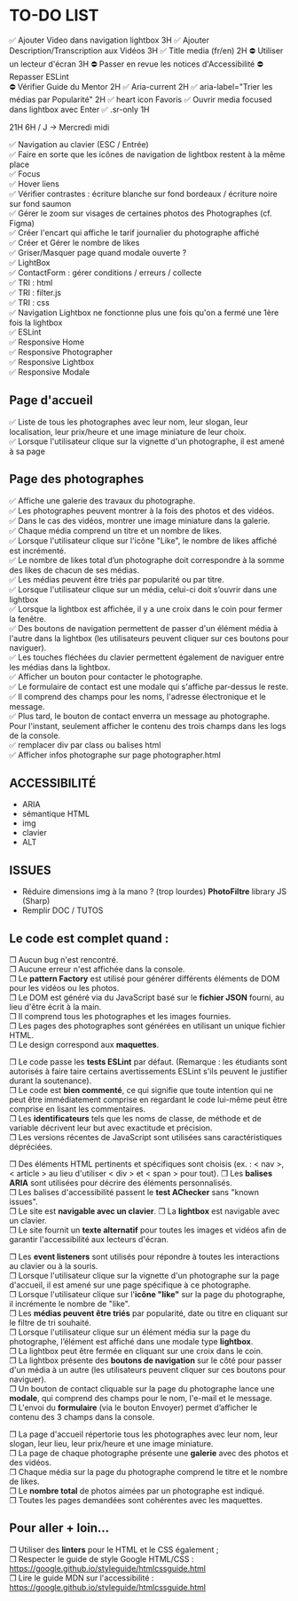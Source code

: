 # TO-DO LIST
✅ Ajouter Video dans navigation lightbox 3H
✅ Ajouter Description/Transcription aux Vidéos  3H
✅ Title media (fr/en)  2H
⛔ Utiliser un lecteur d'écran  3H
⛔ Passer en revue les notices d'Accessibilité
⛔ Repasser ESLint   
⛔ Vérifier Guide du Mentor  2H
✅ Aria-current 2H
✅ aria-label="Trier les médias par Popularité" 2H
✅ heart icon Favoris
✅ Ouvrir media focused dans lightbox avec Enter
✅ .sr-only 1H

21H
6H / J -> Mercredi midi

✅ Navigation au clavier (ESC / Entrée)    
✅ Faire en sorte que les icônes de navigation de lightbox restent à la même place  
✅ Focus  
✅ Hover liens  
✅ Vérifier contrastes : écriture blanche sur fond bordeaux / écriture noire sur fond saumon   
✅ Gérer le zoom sur visages de certaines photos des Photographes (cf. Figma)  
✅ Créer l'encart qui affiche le tarif journalier du photographe affiché  
✅ Créer et Gérer le nombre de likes  
✅ Griser/Masquer page quand modale ouverte ?  
✅ LightBox   
✅ ContactForm : gérer conditions / erreurs / collecte  
✅ TRI : html  
✅ TRI : filter.js  
✅ TRI : css  
✅ Navigation Lightbox ne fonctionne plus une fois qu'on a fermé une 1ère fois la lightbox  
✅ ESLint   
✅ Responsive Home  
✅ Responsive Photographer  
✅ Responsive Lightbox  
✅ Responsive Modale  

## Page d'accueil 
✅ Liste de tous les photographes avec leur nom, leur slogan, leur
localisation, leur prix/heure et une image miniature de leur choix.  
✅ Lorsque l'utilisateur clique sur la vignette d'un photographe, il est amené à sa page  

## Page des photographes
✅ Affiche une galerie des travaux du photographe.  
✅ Les photographes peuvent montrer à la fois des photos et des vidéos.  
✅ Dans le cas des vidéos, montrer une image miniature dans la galerie.  
✅ Chaque média comprend un titre et un nombre de likes.  
✅ Lorsque l'utilisateur clique sur l'icône "Like", le nombre de likes affiché est incrémenté.  
✅ Le nombre de likes total d’un photographe doit correspondre à la somme des likes de chacun de ses médias.  
✅ Les médias peuvent être triés par popularité ou par titre.  
✅ Lorsque l'utilisateur clique sur un média, celui-ci doit s’ouvrir dans une lightbox  
✅ Lorsque la lightbox est affichée, il y a une croix dans le coin pour fermer la fenêtre.  
✅ Des boutons de navigation permettent de passer d'un élément média à l'autre dans la lightbox (les utilisateurs peuvent cliquer sur ces boutons pour naviguer).  
✅ Les touches fléchées du clavier permettent également de
naviguer entre les médias dans la lightbox.  
✅ Afficher un bouton pour contacter le photographe.  
✅ Le formulaire de contact est une modale qui s'affiche par-dessus le reste.  
✅ Il comprend des champs pour les noms, l'adresse électronique et le message.  
✅ Plus tard, le bouton de contact enverra un message au
photographe. Pour l'instant, seulement afficher le contenu des trois champs dans les logs de la console.  
✅ remplacer div par class ou balises html  
✅ Afficher infos photographe sur page photographer.html  


## ACCESSIBILITÉ
- ARIA
- sémantique HTML
- img
- clavier
- ALT

## ISSUES

- Réduire dimensions img à la mano ? (trop lourdes) **PhotoFiltre** library JS (Sharp)
- Remplir DOC / TUTOS

## Le code est complet quand :
❒ Aucun bug n'est rencontré.  
❒ Aucune erreur n'est affichée dans la console.  
❒ Le **pattern Factory** est utilisé pour générer différents éléments de DOM pour les vidéos ou les photos.  
❒ Le DOM est généré via du JavaScript basé sur le **fichier JSON** fourni, au lieu d'être écrit à la main.  
❒ Il comprend tous les photographes et les images fournies.  
❒ Les pages des photographes sont générées en utilisant un unique fichier HTML.  
❒ Le design correspond aux **maquettes**.

❒ Le code passe les **tests ESLint** par défaut. (Remarque : les étudiants sont autorisés à faire taire certains avertissements ESLint s'ils peuvent le justifier durant la soutenance).  
❒ Le code est **bien commenté**, ce qui signifie que toute intention qui ne peut être immédiatement comprise en regardant le code lui-même peut être comprise en lisant les commentaires.  
❒ Les **identificateurs** tels que les noms de classe, de méthode et de variable décrivent leur but avec exactitude et précision.  
❒ Les versions récentes de JavaScript sont utilisées sans caractéristiques dépréciées.

❒ Des éléments HTML pertinents et spécifiques sont choisis (ex. : < nav >, < article > au lieu d'utiliser < div > et < span > pour tout).
❒ Les **balises ARIA** sont utilisées pour décrire des éléments personnalisés.  
❒ Les balises d'accessibilité passent le **test AChecker** sans "known issues".  
❒ Le site est **navigable avec un clavier**.
❒ La **lightbox** est navigable avec un clavier.  
❒ Le site fournit un **texte alternatif** pour toutes les images et vidéos afin de garantir l'accessibilité aux lecteurs d'écran. 

❒ Les **event listeners** sont utilisés pour répondre à toutes les interactions au clavier ou à la souris.  
❒ Lorsque l'utilisateur clique sur la vignette d'un photographe sur la page d'accueil, il est amené sur une page spécifique à ce photographe.  
❒ Lorsque l'utilisateur clique sur l'**icône "like"** sur la page du photographe, il incrémente le nombre de "like".  
❒ Les **médias peuvent être triés** par popularité, date ou titre en cliquant sur le filtre de tri souhaité.  
❒ Lorsque l'utilisateur clique sur un élément média sur la page du photographe, l’élément est affiché dans une modale type **lightbox**.    
❒ La lightbox peut être fermée en cliquant sur une croix dans le coin.   
❒ La lightbox présente des **boutons de navigation** sur le côté pour passer d'un média à un autre (les utilisateurs peuvent cliquer sur ces boutons pour naviguer).  
❒ Un bouton de contact cliquable sur la page du photographe lance une **modale**, qui comprend des champs pour le nom, l'e-mail et le message.  
❒ L'envoi du **formulaire** (via le bouton Envoyer) permet d’afficher le contenu des 3 champs dans la console.

❒ La page d'accueil répertorie tous les photographes avec leur nom, leur slogan, leur lieu, leur prix/heure et une image miniature.  
❒ La page de chaque photographe présente une **galerie** avec des photos et des vidéos.  
❒ Chaque média sur la page du photographe comprend le titre et le nombre de likes.  
❒ Le **nombre total** de photos aimées par un photographe est indiqué.   
❒ Toutes les pages demandées sont cohérentes avec les maquettes.

## Pour aller + loin...
❒ Utiliser des **linters** pour le HTML et le CSS également ;  
❒ Respecter le guide de style Google HTML/CSS : https://google.github.io/styleguide/htmlcssguide.html  
❒ Lire le guide MDN sur l'accessibilité : https://google.github.io/styleguide/htmlcssguide.html 